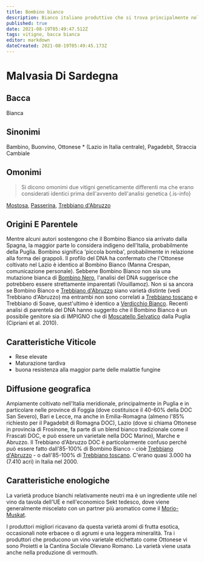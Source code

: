 ```yaml
---
title: Bombino bianco
description: Bianco italiano produttivo che si trova principalmente nel sud e si distingue solo raramente.
published: true
date: 2021-08-19T05:49:47.512Z
tags: vitigno, bacca bianca
editor: markdown
dateCreated: 2021-08-19T05:49:45.173Z
---
```


# Malvasia Di Sardegna

## Bacca
Bianca

## Sinonimi
Bambino, Buonvino, Ottonese * (Lazio in Italia centrale), Pagadebit, Straccia Cambiale

## Omonimi
> Si dicono omonimi due vitigni geneticamente differenti ma che erano considerati identici prima dell'avvento dell'analisi genetica
{.is-info}

[Mostosa](/vitigni/bacca-bianca/mostosa), [Passerina](/vitigni/bacca-bianca/passerina), [Trebbiano d'Abruzzo](/vitigni/bacca-bianca/trebbiano-d-abruzzo)

## Origini E Parentele

Mentre alcuni autori sostengono che il Bombino Bianco sia arrivato dalla Spagna, la maggior parte lo considera indigeno dell'Italia, probabilmente della Puglia. Bombino significa 'piccola bomba', probabilmente in relazione alla forma dei grappoli. Il profilo del DNA ha confermato che l'Ottonese coltivato nel Lazio è identico al Bombino Bianco (Manna Crespan, comunicazione personale). Sebbene Bombino Bianco non sia una mutazione bianca di [Bombino Nero](/vitigni/bacca-nera/bombino-nero), l'analisi del DNA suggerisce che potrebbero essere strettamente imparentati (Vouillamoz). Non si sa ancora se Bombino Bianco e  [Trebbiano d'Abruzzo](/vitigni/bacca-bianca/trebbiano-d-abruzzo) siano varietà distinte (vedi Trebbiano d'Abruzzo) ma entrambi non sono correlati a  [Trebbiano toscano](/vitigni/bacca-bianca/trebbiano-toscano) e Trebbiano di Soave, quest'ultimo è identico a [Verdicchio Bianco](/vitigni/bacca-bianca/verdicchio-bianco). Recenti analisi di parentela del DNA hanno suggerito che il Bombino Bianco è un possibile genitore sia di IMPIGNO che di [Moscatello Selvatico](/vitigni/bacca-bianca/moscatello-selvatico) dalla Puglia (Cipriani et al. 2010).

## Caratteristiche Viticole

- Rese elevate 
- Maturazione tardiva 
- buona resistenza alla maggior parte delle malattie fungine

## Diffusione geografica

Ampiamente coltivato nell'Italia meridionale, principalmente in Puglia e in particolare nelle province di Foggia (dove costituisce il 40-60% della DOC San Severo), Bari e Lecce, ma anche in Emilia-Romagna (almeno l'85% richiesto per il Pagadebit di Romagna DOC), Lazio (dove si chiama Ottonese in provincia di Frosinone, fa parte di un blend bianco tradizionale come il Frascati DOC, e può essere un varietale nella DOC Marino), Marche e Abruzzo. Il Trebbiano d'Abruzzo DOC è particolarmente confuso perché può essere fatto dall'85-100% di Bombino Bianco - cioè [Trebbiano d'Abruzzo](/vitigni/bacca-bianca/trebbiano-d-abruzzo) - o dall'85-100% di [Trebbiano toscano](/vitigni/bacca-bianca/trebbiano-toscano). C'erano quasi 3.000 ha (7.410 acri) in Italia nel 2000. 

## Caratteristiche enologiche
La varietà produce bianchi relativamente neutri ma è un ingrediente utile nel vino da tavola dell'UE e nell'economico Sekt tedesco, dove viene generalmente miscelato con un partner più aromatico come il [Morio-Muskat](/vitigni/bacca-bianca/morio-muskat).

I produttori migliori ricavano da questa varietà aromi di frutta esotica, occasionali note erbacee o di agrumi e una leggera mineralità. Tra i produttori che producono un vino varietale etichettato come Ottonese vi sono Proietti e la Cantina Sociale Olevano Romano. La varietà viene usata anche nella produzione di vermouth. 